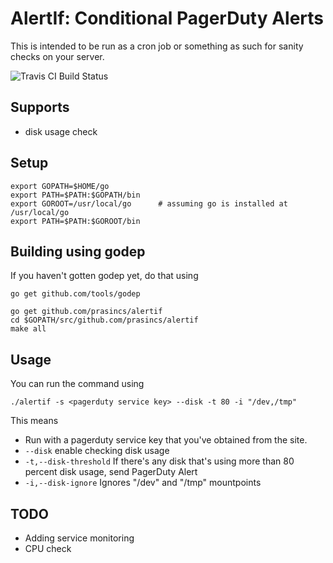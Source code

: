 # AlertIf: Conditional PagerDuty Alerts

This is intended to be run as a cron job or something as such for sanity checks on your server. 

![Travis CI Build Status](https://travis-ci.org/prasincs/alertif.svg)


## Supports

- disk usage check

## Setup

```
export GOPATH=$HOME/go
export PATH=$PATH:$GOPATH/bin
export GOROOT=/usr/local/go      # assuming go is installed at /usr/local/go
export PATH=$PATH:$GOROOT/bin
```

## Building using godep

If you haven't gotten godep yet, do that using 

`go get github.com/tools/godep`

```
go get github.com/prasincs/alertif
cd $GOPATH/src/github.com/prasincs/alertif
make all
```


## Usage

You can run the command using 

`./alertif -s <pagerduty service key> --disk -t 80 -i "/dev,/tmp"`

This means 

* Run with a pagerduty service key that you've obtained from the site.
* `--disk` enable checking disk usage
* `-t,--disk-threshold` If there's any disk that's using more than 80 percent disk usage, send PagerDuty Alert
* `-i,--disk-ignore` Ignores "/dev" and "/tmp" mountpoints

## TODO

* Adding service monitoring
* CPU check
